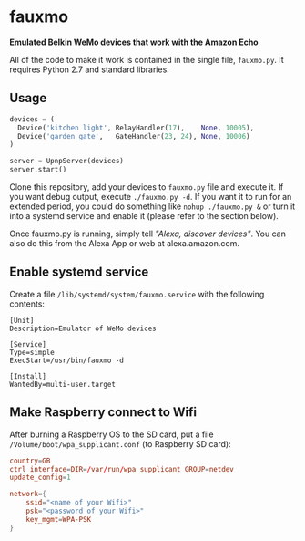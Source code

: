 # fauxmo
**Emulated Belkin WeMo devices that work with the Amazon Echo**

All of the code to make it work is contained in the single file, `fauxmo.py`. It
requires Python 2.7 and standard libraries.

## Usage

```python
devices = (
  Device('kitchen light', RelayHandler(17),    None, 10005),
  Device('garden gate',   GateHandler(23, 24), None, 10006)
)

server = UpnpServer(devices)
server.start()
```

Clone this repository, add your devices to `fauxmo.py` file and execute it. If you want debug output, execute `./fauxmo.py -d`. If you want it to run for an extended period, you could do something like `nohup ./fauxmo.py &`
or turn it into a systemd service and enable it (please refer to the section below).

Once fauxmo.py is running, simply tell _"Alexa, discover devices"_. You can
also do this from the Alexa App or web at alexa.amazon.com.

## Enable systemd service

Create a file `/lib/systemd/system/fauxmo.service` with the following contents:
```service
[Unit]
Description=Emulator of WeMo devices

[Service]
Type=simple
ExecStart=/usr/bin/fauxmo -d

[Install]
WantedBy=multi-user.target
```

## Make Raspberry connect to Wifi

After burning a Raspberry OS to the SD card, put a file `/Volume/boot/wpa_supplicant.conf` (to Raspberry SD card):
```conf
country=GB
ctrl_interface=DIR=/var/run/wpa_supplicant GROUP=netdev
update_config=1

network={
    ssid="<name of your Wifi>"
    psk="<password of your Wifi>"
    key_mgmt=WPA-PSK
}
```
